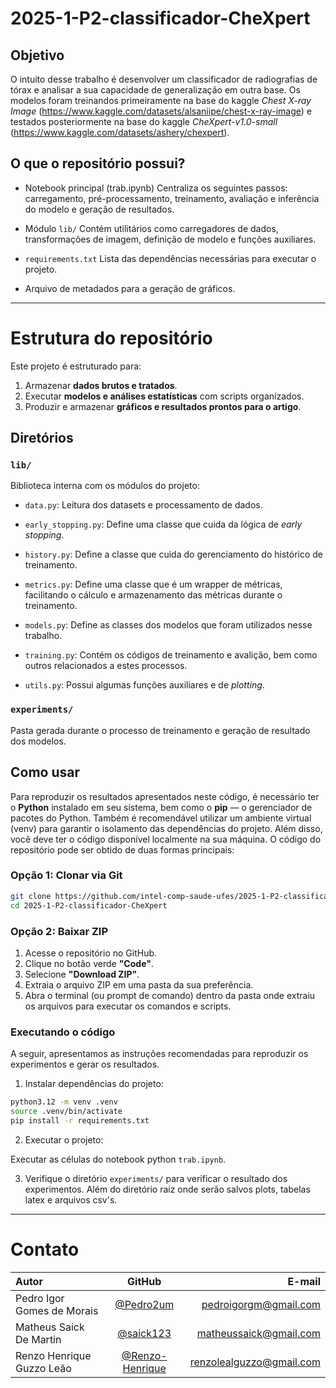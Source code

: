 # 2025-1-P2-classificador-CheXpert

## Objetivo

O intuito desse trabalho é desenvolver um classificador de radiografias de tórax e analisar a sua capacidade de generalização em outra base. Os modelos foram treinandos primeiramente na base do kaggle *Chest X-ray Image* (<https://www.kaggle.com/datasets/alsaniipe/chest-x-ray-image>) e testados posteriormente na base do kaggle *CheXpert-v1.0-small* (<https://www.kaggle.com/datasets/ashery/chexpert>).

## O que o repositório possui?

* Notebook principal (trab.ipynb)
Centraliza os seguintes passos: carregamento, pré-processamento, treinamento, avaliação e inferência do modelo e geração de resultados.

* Módulo `lib/`
Contém utilitários como carregadores de dados, transformações de imagem, definição de modelo e funções auxiliares.

* `requirements.txt`
Lista das dependências necessárias para executar o projeto.

* Arquivo de metadados para a geração de gráficos.


---
# Estrutura do repositório
Este projeto é estruturado para:
1. Armazenar **dados brutos e tratados**.
2. Executar **modelos e análises estatísticas** com scripts organizados.
3. Produzir e armazenar **gráficos e resultados prontos para o artigo**.

## Diretórios

### `lib/`
Biblioteca interna com os módulos do projeto:

* `data.py`: Leitura dos datasets e processamento de dados.

* `early_stopping.py`: Define uma classe que cuida da lógica de *early stopping*.
  
* `history.py`: Define a classe que cuida do gerenciamento do histórico de treinamento.
  
* `metrics.py`: Define uma classe que é um wrapper de métricas, facilitando o cálculo e armazenamento das métricas durante o treinamento.
  
* `models.py`: Define as classes dos modelos que foram utilizados nesse trabalho.
  
* `training.py`: Contém os códigos de treinamento e avalição, bem como outros relacionados a estes processos.

* `utils.py`: Possui algumas funções auxiliares e de *plotting*.

### `experiments/`
Pasta gerada durante o processo de treinamento e geração de resultado dos modelos.


## Como usar

Para reproduzir os resultados apresentados neste código, é necessário ter o **Python** instalado em seu sistema, bem como o **pip** — o gerenciador de pacotes do Python. Também é recomendável utilizar um ambiente virtual (venv) para garantir o isolamento das dependências do projeto. Além disso, você deve ter o código disponível localmente na sua máquina. O código do repositório pode ser obtido de duas formas principais:

### Opção 1: Clonar via Git

```bash
git clone https://github.com/intel-comp-saude-ufes/2025-1-P2-classificador-CheXpert.git
cd 2025-1-P2-classificador-CheXpert
```

### Opção 2: Baixar ZIP

1. Acesse o repositório no GitHub.
2. Clique no botão verde **"Code"**.
3. Selecione **"Download ZIP"**.
4. Extraia o arquivo ZIP em uma pasta da sua preferência.
5. Abra o terminal (ou prompt de comando) dentro da pasta onde extraiu os arquivos para executar os comandos e scripts.

### Executando o código
A seguir, apresentamos as instruções recomendadas para reproduzir os experimentos e gerar os resultados.

1. Instalar dependências do projeto:

```bash
python3.12 -m venv .venv
source .venv/bin/activate
pip install -r requirements.txt
```

2.  Executar o projeto:

Executar as células do notebook python `trab.ipynb`.

3. Verifique o diretório `experiments/` para verificar o resultado dos experimentos. Além do diretório raiz onde serão salvos plots, tabelas latex e arquivos csv's.

---
# Contato
| Autor                 | GitHub               | E-mail               |
| :---------------- | :------: | ----: |
| Pedro Igor Gomes de Morais | [@Pedro2um](https://github.com/Pedro2um) | pedroigorgm@gmail.com |
| Matheus Saick De Martin | [@saick123](https://github.com/saick123) | matheussaick@gmail.com |
| Renzo Henrique Guzzo Leão | [@Renzo-Henrique](https://github.com/seuusuario) | renzolealguzzo@gmail.com |